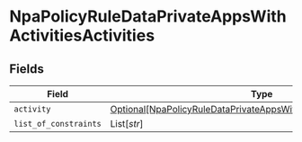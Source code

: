 # NpaPolicyRuleDataPrivateAppsWithActivitiesActivities


## Fields

| Field                                                                                                                                                         | Type                                                                                                                                                          | Required                                                                                                                                                      | Description                                                                                                                                                   | Example                                                                                                                                                       |
| ------------------------------------------------------------------------------------------------------------------------------------------------------------- | ------------------------------------------------------------------------------------------------------------------------------------------------------------- | ------------------------------------------------------------------------------------------------------------------------------------------------------------- | ------------------------------------------------------------------------------------------------------------------------------------------------------------- | ------------------------------------------------------------------------------------------------------------------------------------------------------------- |
| `activity`                                                                                                                                                    | [Optional[NpaPolicyRuleDataPrivateAppsWithActivitiesActivitiesActivity]](../../models/shared/npapolicyruledataprivateappswithactivitiesactivitiesactivity.md) | :heavy_minus_sign:                                                                                                                                            | N/A                                                                                                                                                           |                                                                                                                                                               |
| `list_of_constraints`                                                                                                                                         | List[*str*]                                                                                                                                                   | :heavy_minus_sign:                                                                                                                                            | N/A                                                                                                                                                           |                                                                                                                                                               |